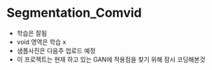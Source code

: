 # Segmentation_Comvid
* 학습은 잘됨
* void 영역은 학습 x
* 샘플사진은 다음주 업로드 예정
* 이 프로젝트는 현재 하고 있는 GAN에 적용점을 찾기 위해 잠시 코딩해본것
